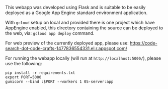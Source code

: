 This webapp was developed using Flask and is suitable to be easily deployed as a Google App Engine standard environment application.

With `gcloud` setup on local and provided there is one project which have AppEngine enabled, this directory containing the source can be deployed to the web, via: `gcloud app deploy` command.

For web preview of the currently deployed app, please use: https://code-search-dot-code-crafts-1477836554331.el.r.appspot.com/

For running the webapp locally (will run at `http://localhost:5000/`), please use the following:

```
pip install -r requirements.txt
export PORT=5000
gunicorn --bind :$PORT --workers 1 05-server:app 
```
